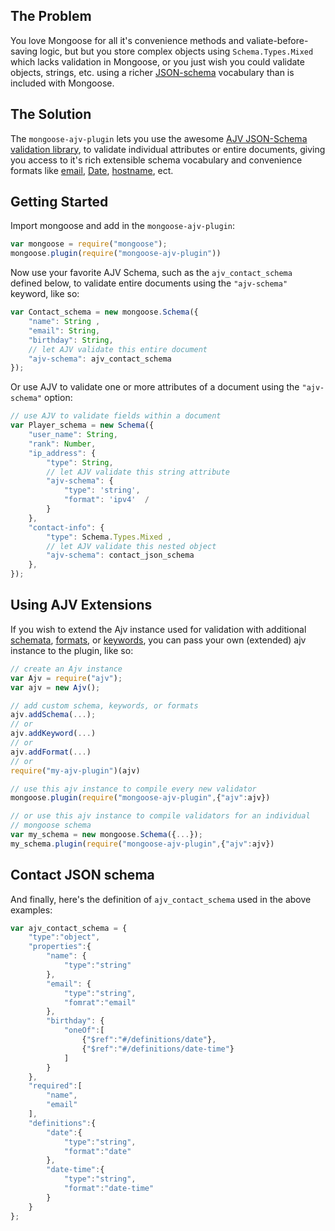 
## The Problem

You love Mongoose for all it's convenience methods and
valiate-before-saving logic, but but you store complex objects using
`Schema.Types.Mixed` which lacks validation in Mongoose, or you just wish
you could validate objects, strings, etc. using a richer
[JSON-schema](http://json-schema.org/) vocabulary than is included with
Mongoose. 

## The Solution

The `mongoose-ajv-plugin` lets you use the awesome [AJV JSON-Schema
validation library][ajv], to validate individual attributes or entire
documents, giving you access to it's rich extensible schema vocabulary and convenience
formats like [email][formats], [Date][formats], [hostname][formats], ect.

[ajv]: https://github.com/epoberezkin/ajv  "AJV"
[formats]: https://github.com/epoberezkin/ajv#formats  "String Formats"
[validate]: http://mongoosejs.com/docs/api.html#schematype_SchemaType-validate "Validation"

## Getting Started

Import mongoose and add in the `mongoose-ajv-plugin`:

```JavaScript
var mongoose = require("mongoose");
mongoose.plugin(require("mongoose-ajv-plugin"))
```

Now use your favorite AJV Schema, such as the `ajv_contact_schema` defined
below, to validate entire documents using the `"ajv-schema"` keyword, like
so:

```JavaScript
var Contact_schema = new mongoose.Schema({
    "name": String ,
    "email": String,
    "birthday": String,
    // let AJV validate this entire document
    "ajv-schema": ajv_contact_schema 
});
```

Or use AJV to validate one or more attributes of a document using the `"ajv-schema"` option:

```JavaScript
// use AJV to validate fields within a document
var Player_schema = new Schema({
    "user_name": String,
    "rank": Number,
    "ip_address": { 
        "type": String, 
        // let AJV validate this string attribute
        "ajv-schema": { 
            "type": 'string',
            "format": 'ipv4'  /
        } 
    },
    "contact-info": {
        "type": Schema.Types.Mixed ,
        // let AJV validate this nested object
        "ajv-schema": contact_json_schema 
    },
});
```

## Using AJV Extensions

If you wish to extend the Ajv instance used for validation with additional
[schemata](https://github.com/epoberezkin/ajv#addschemaarrayobjectobject-schema--string-key), 
[formats](https://github.com/epoberezkin/ajv#addformatstring-name-stringregexpfunctionobject-format), 
or [keywords](https://github.com/epoberezkin/ajv#api-addkeyword), you can
pass your own (extended) ajv instance to the plugin, like so: 

```JavaScript
// create an Ajv instance
var Ajv = require("ajv");
var ajv = new Ajv();

// add custom schema, keywords, or formats
ajv.addSchema(...);
// or 
ajv.addKeyword(...)
// or 
ajv.addFormat(...)
// or 
require("my-ajv-plugin")(ajv)

// use this ajv instance to compile every new validator
mongoose.plugin(require("mongoose-ajv-plugin",{"ajv":ajv})

// or use this ajv instance to compile validators for an individual
// mongoose schema
var my_schema = new mongoose.Schema({...});
my_schema.plugin(require("mongoose-ajv-plugin",{"ajv":ajv})
```

## Contact JSON schema

And finally, here's the definition of `ajv_contact_schema` used in the
above examples:

```JavaScript
var ajv_contact_schema = {
    "type":"object",
    "properties":{
        "name": {
            "type":"string"
        },
        "email": {
            "type":"string",
            "fomrat":"email"
        },
        "birthday": {
            "oneOf":[
                {"$ref":"#/definitions/date"},
                {"$ref":"#/definitions/date-time"}
            ]
        }
    },
    "required":[
        "name",
        "email"
    ],
    "definitions":{
        "date":{
            "type":"string",
            "format":"date"
        },
        "date-time":{
            "type":"string",
            "format":"date-time"
        }
    }
};
```
